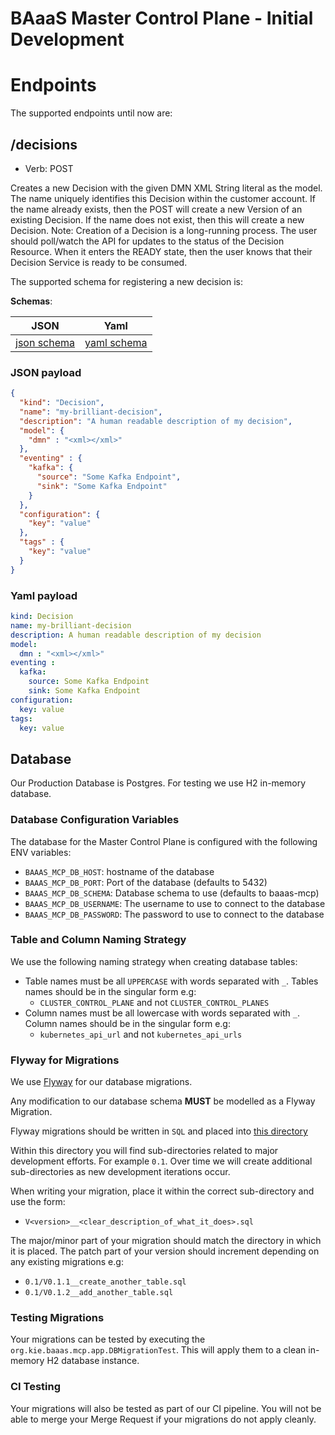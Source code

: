 # BAaaS Master Control Plane - Initial Development

# Endpoints

The supported endpoints until now are:

## /decisions

- Verb: POST

Creates a new Decision with the given DMN XML String literal as the model.
The name uniquely identifies this Decision within the customer account. If the name already exists, then the POST
will create a new Version of an existing Decision. If the name does not exist, then this will create a new Decision.
Note: Creation of a Decision is a long-running process. The user should poll/watch the API for updates to the status
of the Decision Resource. When it enters the READY state, then the user knows that their Decision Service is ready to be
consumed.

The supported schema for registering a new decision is:

**Schemas**:

| JSON     |      Yaml     |
|----------|:-------------:|
| [json schema](#json-payload) | [yaml schema](#yaml-payload)


### JSON payload

```json
{
  "kind": "Decision",
  "name": "my-brilliant-decision",
  "description": "A human readable description of my decision",
  "model": {
    "dmn" : "<xml></xml>"
  },
  "eventing" : {
    "kafka": {
      "source": "Some Kafka Endpoint",
      "sink": "Some Kafka Endpoint"
    }
  },
  "configuration": {
    "key": "value"
  },
  "tags" : {
    "key": "value"
  }
}
```

### Yaml payload

```yaml
kind: Decision
name: my-brilliant-decision
description: A human readable description of my decision
model:
  dmn : "<xml></xml>"
eventing : 
  kafka: 
    source: Some Kafka Endpoint
    sink: Some Kafka Endpoint
configuration: 
  key: value
tags: 
  key: value
```

## Database

Our Production Database is Postgres. For testing we use H2 in-memory database.

### Database Configuration Variables

The database for the Master Control Plane is configured with the following ENV variables:

* `BAAAS_MCP_DB_HOST`: hostname of the database
* `BAAAS_MCP_DB_PORT`: Port of the database (defaults to 5432)
* `BAAAS_MCP_DB_SCHEMA`: Database schema to use (defaults to baaas-mcp)
* `BAAAS_MCP_DB_USERNAME`: The username to use to connect to the database
* `BAAAS_MCP_DB_PASSWORD`: The password to use to connect to the database

### Table and Column Naming Strategy

We use the following naming strategy when creating database tables:

* Table names must be all `UPPERCASE` with words separated with `_`. Tables names should be in the singular form e.g:
  * `CLUSTER_CONTROL_PLANE` and not `CLUSTER_CONTROL_PLANES`
* Column names must be all lowercase with words separated with `_`. Column names should be in the singular form e.g:
  * `kubernetes_api_url` and not `kubernetes_api_urls`
    
### Flyway for Migrations

We use [Flyway](https://flywaydb.org) for our database migrations.

Any modification to our database schema __MUST__ be modelled as a Flyway Migration.

Flyway migrations should be written in `SQL` and placed into [this directory](baaas-master-control-plane/src/main/resources/db/migration)

Within this directory you will find sub-directories related to major development efforts. For example `0.1`. Over time we will
create additional sub-directories as new development iterations occur.

When writing your migration, place it within the correct sub-directory and use the form:

* `V<version>__<clear_description_of_what_it_does>.sql`

The major/minor part of your migration should match the directory in which it is placed. The patch part of your version should increment
depending on any existing migrations e.g:

* `0.1/V0.1.1__create_another_table.sql`
* `0.1/V0.1.2__add_another_table.sql`

### Testing Migrations

Your migrations can be tested by executing the `org.kie.baaas.mcp.app.DBMigrationTest`. This will apply them to a clean in-memory
H2 database instance.

### CI Testing

Your migrations will also be tested as part of our CI pipeline. You will not be able to merge your Merge Request if your migrations
do not apply cleanly. 